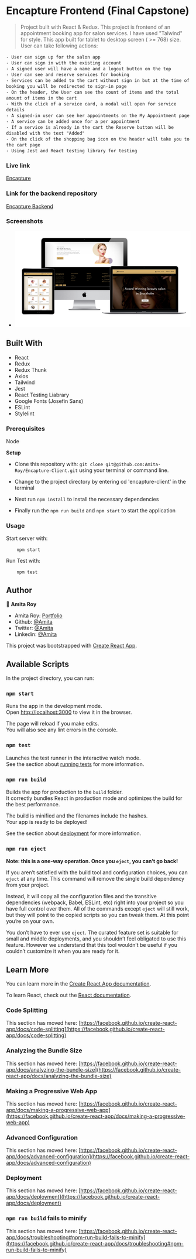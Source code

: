 # Encapture Frontend (Final Capstone)

> Project built with React & Redux. This project is frontend of an appointment booking app for salon services. I have used "Talwind" for style. This app built for tablet to desktop screen ( >= 768) size. User can take following actions:

    - User can sign up for the salon app
    - User can sign in with the existing account
    - A signed user will have a name and a logout button on the top
    - User can see and reserve services for booking
    - Services can be added to the cart without sign in but at the time of booking you will be redirected to sign-in page
    - On the header, the User can see the count of items and the total amount of items in the cart
    - With the click of a service card, a modal will open for service details 
    - A signed-in user can see her appointments on the My Appointment page
    - A service can be added once for a per appointment
    - If a service is already in the cart the Reserve button will be disabled with the text "Added"
    - On the click of the shopping bag icon on the header will take you to the cart page
    - Using Jest and React testing library for testing


### Live link
[Encapture](https://encapture-fz4j1duc7-royamita.vercel.app/)

### Link for the backend repository
[Encapture Backend](https://github.com/Amita-Roy/Encapture-API)

### Screenshots

- ![Different Devices](./screenshots/encapture.png)

## Built With

- React
- Redux
- Redux Thunk
- Axios
- Tailwind
- Jest
- React Testing Liabrary
- Google Fonts (Josefin Sans)
- ESLint
- Stylelint


### Prerequisites

Node

**Setup**

- Clone this repository with: `git clone git@github.com:Amita-Roy/Encapture-Client.git` using your terminal or command line.

- Change to the project directory by entering cd 'encapture-client' in the terminal

- Next run `npm install` to install the necessary dependencies

- Finally run the  `npm run build` and `npm start` to start the application


### Usage

Start server with:

```
    npm start
```

Run Test with:

```
    npm test
```


## Author

👤 **Amita Roy**

- Amita Roy: [Portfolio](https://amitaroy.com/)
- Github: [@Amita](https://github.com/Amita-Roy)
- Twitter: [@Amita](https://twitter.com/AmitaRoy14)
- Linkedin: [@Amita](https://www.linkedin.com/in/amita-roy/)



This project was bootstrapped with [Create React App](https://github.com/facebook/create-react-app).

## Available Scripts

In the project directory, you can run:

### `npm start`

Runs the app in the development mode.\
Open [http://localhost:3000](http://localhost:3000) to view it in the browser.

The page will reload if you make edits.\
You will also see any lint errors in the console.

### `npm test`

Launches the test runner in the interactive watch mode.\
See the section about [running tests](https://facebook.github.io/create-react-app/docs/running-tests) for more information.

### `npm run build`

Builds the app for production to the `build` folder.\
It correctly bundles React in production mode and optimizes the build for the best performance.

The build is minified and the filenames include the hashes.\
Your app is ready to be deployed!

See the section about [deployment](https://facebook.github.io/create-react-app/docs/deployment) for more information.

### `npm run eject`

**Note: this is a one-way operation. Once you `eject`, you can’t go back!**

If you aren’t satisfied with the build tool and configuration choices, you can `eject` at any time. This command will remove the single build dependency from your project.

Instead, it will copy all the configuration files and the transitive dependencies (webpack, Babel, ESLint, etc) right into your project so you have full control over them. All of the commands except `eject` will still work, but they will point to the copied scripts so you can tweak them. At this point you’re on your own.

You don’t have to ever use `eject`. The curated feature set is suitable for small and middle deployments, and you shouldn’t feel obligated to use this feature. However we understand that this tool wouldn’t be useful if you couldn’t customize it when you are ready for it.

## Learn More

You can learn more in the [Create React App documentation](https://facebook.github.io/create-react-app/docs/getting-started).

To learn React, check out the [React documentation](https://reactjs.org/).

### Code Splitting

This section has moved here: [https://facebook.github.io/create-react-app/docs/code-splitting](https://facebook.github.io/create-react-app/docs/code-splitting)

### Analyzing the Bundle Size

This section has moved here: [https://facebook.github.io/create-react-app/docs/analyzing-the-bundle-size](https://facebook.github.io/create-react-app/docs/analyzing-the-bundle-size)

### Making a Progressive Web App

This section has moved here: [https://facebook.github.io/create-react-app/docs/making-a-progressive-web-app](https://facebook.github.io/create-react-app/docs/making-a-progressive-web-app)

### Advanced Configuration

This section has moved here: [https://facebook.github.io/create-react-app/docs/advanced-configuration](https://facebook.github.io/create-react-app/docs/advanced-configuration)

### Deployment

This section has moved here: [https://facebook.github.io/create-react-app/docs/deployment](https://facebook.github.io/create-react-app/docs/deployment)

### `npm run build` fails to minify

This section has moved here: [https://facebook.github.io/create-react-app/docs/troubleshooting#npm-run-build-fails-to-minify](https://facebook.github.io/create-react-app/docs/troubleshooting#npm-run-build-fails-to-minify)
